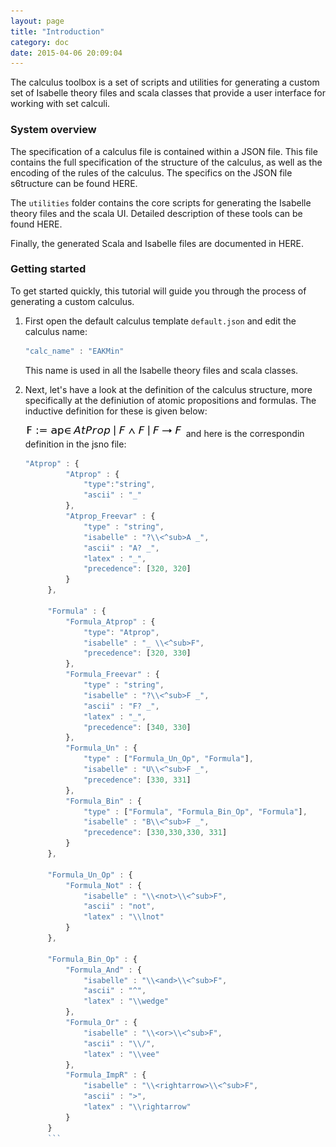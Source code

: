 ```yaml
---
layout: page
title: "Introduction"
category: doc
date: 2015-04-06 20:09:04
---
```


The calculus toolbox is a set of scripts and utilities for generating a custom set of Isabelle theory files and scala classes that provide a user interface for working with set calculi.

### System overview

The specification of a calculus file is contained within a JSON file. This file contains the full specification of the structure of the calculus, as well as the encoding of the rules of the calculus. The specifics on the JSON file s6tructure can be found HERE.

The `utilities` folder contains the core scripts for generating the Isabelle theory files and the scala UI. Detailed description of these tools can be found HERE.

Finally, the generated Scala and Isabelle files are documented in HERE.

### Getting started

To get started quickly, this tutorial will guide you through the process of generating a custom calculus.

1. First open the default calculus template `default.json` and edit the calculus name:

   ```js
   "calc_name" : "EAKMin"
   ```
   
   This name is used in all the Isabelle theory files and scala classes.
   
2. Next, let's have a look at the definition of the calculus structure, more specifically at the definiution of atomic propositions and formulas. The inductive definition for these is given below:

   ![F := ap ∈ AtProp | F ∧ F | F → F](https://raw.githubusercontent.com/goodlyrottenapple/calculus-toolbox/gh-pages/_files/intro1.png)
   and here is the correspondin definition in the jsno file:
   
   ```js
   "Atprop" : {
			"Atprop" : {
				"type":"string",
				"ascii" : "_"
			},
			"Atprop_Freevar" : {
				"type" : "string",
				"isabelle" : "?\\<^sub>A _",
				"ascii" : "A? _",
				"latex" : "_",
				"precedence": [320, 320]
			}
		},

		"Formula" : {
			"Formula_Atprop" : {
				"type": "Atprop",
				"isabelle" : "_ \\<^sub>F",
				"precedence": [320, 330]
			},
			"Formula_Freevar" : {
				"type" : "string",
				"isabelle" : "?\\<^sub>F _",
				"ascii" : "F? _",
				"latex" : "_",
				"precedence": [340, 330]
			},
			"Formula_Un" : {
				"type" : ["Formula_Un_Op", "Formula"],
				"isabelle" : "U\\<^sub>F _",
				"precedence": [330, 331]
			},
			"Formula_Bin" : {
				"type" : ["Formula", "Formula_Bin_Op", "Formula"],
				"isabelle" : "B\\<^sub>F _",
				"precedence": [330,330,330, 331]
			}
		},

		"Formula_Un_Op" : {
			"Formula_Not" : {
				"isabelle" : "\\<not>\\<^sub>F",
				"ascii" : "not",
				"latex" : "\\lnot"
			}
		},

		"Formula_Bin_Op" : {
			"Formula_And" : {
				"isabelle" : "\\<and>\\<^sub>F",
				"ascii" : "^",
				"latex" : "\\wedge"
			},
			"Formula_Or" : {
				"isabelle" : "\\<or>\\<^sub>F",
				"ascii" : "\\/",
				"latex" : "\\vee"
			},
			"Formula_ImpR" : {
				"isabelle" : "\\<rightarrow>\\<^sub>F",
				"ascii" : ">",
				"latex" : "\\rightarrow"
			}
		}
		```
 
